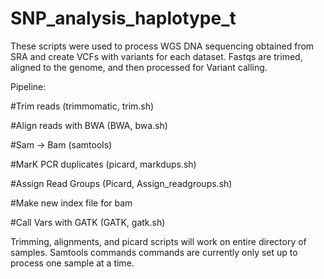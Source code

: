 # SNP_analysis_haplotype_t

These scripts were used to process WGS DNA sequencing obtained from SRA and create VCFs with variants for each dataset.
Fastqs are trimed, aligned to the genome, and then processed for Variant calling.

Pipeline:

#Trim reads (trimmomatic, trim.sh)

#Align reads with BWA (BWA, bwa.sh)

#Sam -> Bam (samtools)

#MarK PCR duplicates (picard, markdups.sh)

#Assign Read Groups (Picard, Assign_readgroups.sh)

#Make new index file for bam

#Call Vars with GATK (GATK, gatk.sh)


Trimming, alignments, and picard scripts will work on entire directory of samples.
Samtools commands commands are currently only set up to process one sample at a time.
